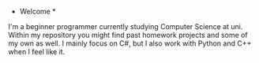 * Welcome *

I'm a beginner programmer currently studying Computer Science at uni.
Within my repository you might find past homework projects and some of my own as well.
I mainly focus on C#, but I also work with Python and C++ when I feel like it. 

<!---
nowan02/nowan02 is a ✨ special ✨ repository because its `README.md` (this file) appears on your GitHub profile.
You can click the Preview link to take a look at your changes.
--->
